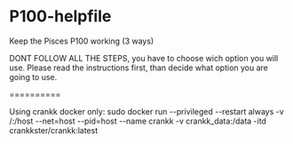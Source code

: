 # P100-helpfile
Keep the Pisces P100 working (3 ways)

DONT FOLLOW ALL THE STEPS, you have to choose wich option you will use.
Please read the instructions first, than decide what option you are going to use.

==========

Using crankk docker only:
sudo docker run --privileged --restart always -v /:/host --net=host --pid=host --name crankk -v crankk_data:/data -itd crankkster/crankk:latest
